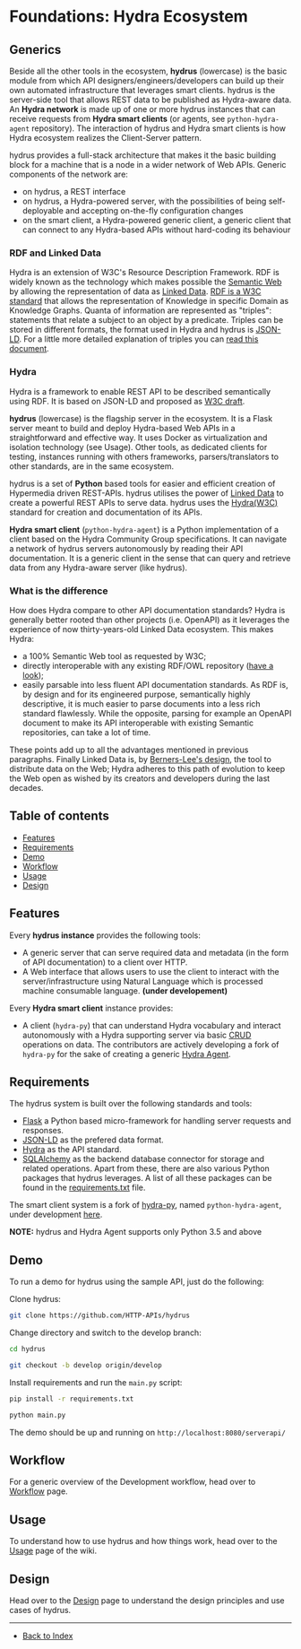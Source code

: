 # Foundations: Hydra Ecosystem

## Generics
Beside all the other tools in the ecosystem, **hydrus** (lowercase) is the basic module from which API designers/engineers/developers can build up their own automated infrastructure that leverages smart clients. hydrus is the server-side tool that allows REST data to be published as Hydra-aware data. An **Hydra network** is made up of one or more hydrus instances that can receive requests from **Hydra smart clients** (or agents, see `python-hydra-agent` repository). The interaction of hydrus and Hydra smart clients is how Hydra ecosystem realizes the Client-Server pattern.

hydrus provides a full-stack architecture that makes it the basic building block for a machine that is a node in a wider network of Web APIs. Generic components of the network are:
* on hydrus, a REST interface
* on hydrus, a Hydra-powered server, with the possibilities of being self-deployable and accepting on-the-fly configuration changes
* on the smart client, a Hydra-powered generic client, a generic client that can connect to any Hydra-based APIs without hard-coding its behaviour

### RDF and Linked Data
Hydra is an extension of W3C's Resource Description Framework. RDF is widely known as the technology which makes possible the [Semantic Web](https://en.wikipedia.org/wiki/Semantic_Web) by allowing the representation of data as [Linked Data](https://en.wikipedia.org/wiki/Linked_data).
[RDF is a W3C standard](https://www.w3.org/RDF/) that allows the representation of Knowledge in specific Domain as Knowledge Graphs. Quanta of information are represented as "triples": statements that relate a subject to an object by a predicate. Triples can be stored in different formats, the format used in Hydra and hydrus is [JSON-LD](https://json-ld.org/).
For a little more detailed explanation of triples you can [read this document](http://www.hydra-cg.com/spec/latest/linked-data-fragments/#interfaces-to-linked-data).

### Hydra
Hydra is a framework to enable REST API to be described semantically using RDF. It is based on JSON-LD and proposed as [W3C draft](https://www.hydra-cg.com/spec/latest/core/).


**hydrus** (lowercase) is the flagship server in the ecosystem. It is a Flask server meant to build and deploy Hydra-based Web APIs in a straightforward and effective way. It uses Docker as virtualization and isolation technology (see Usage). Other tools, as dedicated clients for testing, instances running with others frameworks, parsers/translators to other standards, are in the same ecosystem.

hydrus is a set of **Python** based tools for easier and efficient creation of Hypermedia driven REST-APIs. hydrus utilises the power of [Linked Data](https://en.wikipedia.org/wiki/Linked_data) to create a powerful REST APIs to serve data.
hydrus uses the [Hydra(W3C)](http://www.hydra-cg.com/) standard for creation and documentation of its APIs.


**Hydra smart client** (`python-hydra-agent`) is a Python implementation of a client based on the Hydra Community Group specifications. It can navigate a network of hydrus servers autonomously by reading their API documentation. It is a generic client in the sense that can query and retrieve data from any Hydra-aware server (like hydrus).

### What is the difference

How does Hydra compare to other API documentation standards? Hydra is generally better rooted than other projects (i.e. OpenAPI) as it leverages the experience of now thirty-years-old Linked Data ecosystem. This makes Hydra:
* a 100% Semantic Web tool as requested by W3C; 
* directly interoperable with any existing RDF/OWL repository ([have a look](https://en.wikipedia.org/wiki/Linked_data#Linking_Open_Data_community_project));
* easily parsable into less fluent API documentation standards. As RDF is, by design and for its engineered purpose, semantically highly descriptive, it is much easier to parse documents into a less rich standard flawlessly. While the opposite, parsing for example an OpenAPI document to make its API interoperable with existing Semantic repositories, can take a lot of time.

These points add up to all the advantages mentioned in previous paragraphs. Finally Linked Data is, by [Berners-Lee's design](https://www.w3.org/wiki/LinkedData), the tool to distribute data on the Web; Hydra adheres to this path of evolution to keep the Web open as wished by its creators and developers during the last decades. 

Table of contents
-------------
* [Features](#features)
* [Requirements](#req)
* [Demo](#demo)
* [Workflow](#workflow)
* [Usage](#usage)
* [Design](#design)

<a name="features"></a>
Features
-------------
Every **hydrus instance** provides the following tools:
- A generic server that can serve required data and metadata (in the form of API documentation) to a client over HTTP.
- A Web interface that allows users to use the client to interact with the server/infrastructure using Natural Language which is processed machine consumable language. **(under developement)**

Every **Hydra smart client** instance provides:
- A client (`hydra-py`) that can understand Hydra vocabulary and interact autonomously with a Hydra supporting server via basic [CRUD](https://en.wikipedia.org/wiki/Create,_read,_update_and_delete) operations on data. The contributors are actively developing a fork of `hydra-py` for the sake of creating a generic [Hydra Agent](https://github.com/HTTP-APIs/python-hydra-agent). 

<a name="req"></a>
Requirements
-------------
The hydrus system is built over the following standards and tools:
- [Flask](http://flask.pocoo.org/) a Python based micro-framework for handling server requests and responses.
- [JSON-LD](http://json-ld.org/spec/latest/json-ld/) as the prefered data format.
- [Hydra](http://www.hydra-cg.com/) as the API standard.
- [SQLAlchemy](http://www.sqlalchemy.org/) as the backend database connector for storage and related operations.
Apart from these, there are also various Python packages that hydrus leverages. A list of all these packages can be found in the [requirements.txt](https://github.com/HTTP-APIs/hydrus/blob/master/requirements.txt) file.

The smart client system is a fork of [hydra-py](https://github.com/pchampin/hydra-py), named `python-hydra-agent`, under development [here](https://github.com/HTTP-APIs/python-hydra-agent).

**NOTE:** hydrus and Hydra Agent supports only Python 3.5 and above

<a name="demo"></a>
Demo
-------------
To run a demo for hydrus using the sample API, just do the following:

Clone hydrus:
```bash
git clone https://github.com/HTTP-APIs/hydrus
```
Change directory and switch to the develop branch:
```bash
cd hydrus

git checkout -b develop origin/develop
```

Install requirements and run the `main.py` script:
```bash
pip install -r requirements.txt

python main.py
```

The demo should be up and running on `http://localhost:8080/serverapi/`

<a name="workflow"></a>
Workflow
-------------
For a generic overview of the Development workflow, head over to [Workflow](Workflow.md) page.

<a name="usage"></a>
Usage
-------------
To understand how to use hydrus and how things work, head over to the [Usage](01-Usage.md) page of the wiki.

<a name="design"></a>
Design
-------------
Head over to the [Design](Design.md) page to understand the design principles and use cases of hydrus.

---

* [Back to Index](README.md)
